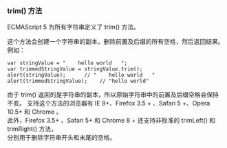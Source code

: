 ### trim() 方法

ECMAScript 5 为所有字符串定义了 trim() 方法。  

这个方法会创建一个字符串的<red>副本</red>，删除前置及后缀的所有空格，然后返回结果。例如：

	var stringValue = "    hello world   ";
    var trimmedStringValue = stringValue.trim();
    alert(stringValue);      // "    hello world   "
    alert(trimmedStringValue);    // "hello world"

由于 trim() 返回的是字符串的副本，所以<red>原始字符串中的前置及后缀空格会保持不变</red>。
支持这个方法的浏览器有 IE 9+、Firefox 3.5 + 、Safari 5 +、Opera 10.5+ 和 Chrome 。  
此外，Firefox 3.5+ 、Safari 5+ 和 Chrome 8 + 还支持非标准的 trimLeft() 和 trimRight() 方法，  
分别用于删除字符串开头和末尾的空格。

